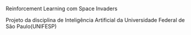 Reinforcement Learning com Space Invaders

Projeto da disciplina de Inteligência Artificial da Universidade Federal de São Paulo(UNIFESP)